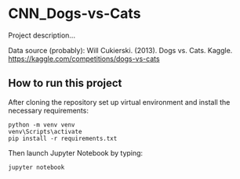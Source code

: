 # CNN_Dogs-vs-Cats

Project description...

Data source (probably): Will Cukierski. (2013). Dogs vs. Cats. Kaggle. https://kaggle.com/competitions/dogs-vs-cats

## How to run this project

After cloning the repository set up virtual environment and install the necessary requirements:
```
python -m venv venv 
venv\Scripts\activate
pip install -r requirements.txt
```

Then launch Jupyter Notebook by typing:
```
jupyter notebook
```